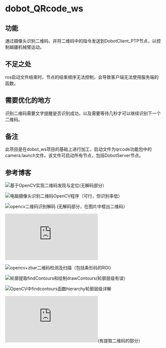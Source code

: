 # dobot_QRcode_ws
## 功能
通过摄像头识别二维码，并将二维码中的指令发送到DobotClient_PTP节点，以控制越疆机械臂运动。
## 不足之处
ros启动文件结束时，节点的结束顺序无法控制，会导致客户端无法使用服务端的函数。
## 需要优化的地方
识别二维码需要文字提醒是否识别成功，以及需要等待几秒才可以继续识别下一个二维码。
## 备注
此项目是在dobot_ws项目的基础上进行加工，启动文件为qrcode功能包中的camera.launch文件。该文件可启动所有节点，包括DobotServer节点。
## 参考博客
![基于OpenCV实现二维码发现与定位](https://blog.csdn.net/leansmall/article/details/80580236)(无解码部分）

![电脑摄像头识别二维码OpenCV程序](https://blog.csdn.net/u014201706/article/details/83513331)（可行，但识别率低）

![opencv二维码识别解码](https://blog.csdn.net/nick123chao/article/details/77573675) (无解码部分，在图片中框出二维码）

![Zbar算法流程介绍](https://www.cnblogs.com/flyinggod/p/8709827.html)

![opencv+zbar二维码检测及扫描](https://blog.csdn.net/qq_40600539/article/details/79177673)（包括条形码的ROI）

![轮廓提取findContours和绘制drawContours](https://blog.csdn.net/fengye2two/article/details/79101968)(轮廓层级有误）

![OpenCV中findcontours函数hierarchy轮廓层级详解](https://blog.csdn.net/qq_33810188/article/details/81285867)

![基于opencv3.0和zbar下条形码和二维码的识别与解码](https://www.cnblogs.com/cjqbaba/p/9073908.html)(有提取二维码的部分）
